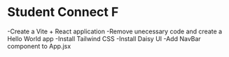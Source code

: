 # Student Connect F

-Create a Vite + React application
-Remove unecessary code and create a Hello World app
-Install Tailwind CSS
-Install Daisy UI
-Add NavBar component to App.jsx



